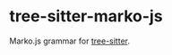 # tree-sitter-marko-js

Marko.js grammar for [tree-sitter](https://github.com/tree-sitter/tree-sitter).
